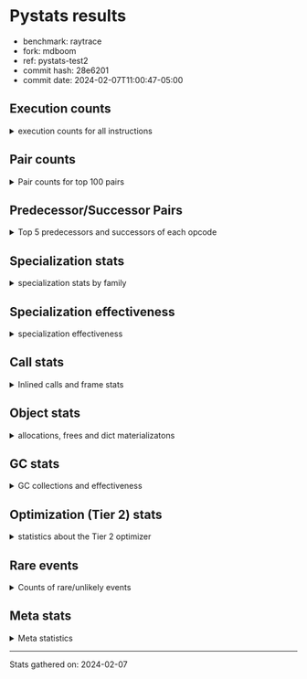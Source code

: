 
# Pystats results

- benchmark: raytrace
- fork: mdboom
- ref: pystats-test2
- commit hash: 28e6201
- commit date: 2024-02-07T11:00:47-05:00

## Execution counts

<details>
<summary> execution counts for all instructions </summary>

|Name | Count | Self | Cumulative | Miss ratio | 
|---|---:|---:|---:|---:|
| LOAD_FAST | 641,285,040 | 21.5% | 21.5% |  |
| LOAD_ATTR_INSTANCE_VALUE | 429,777,940 | 14.4% | 35.9% | 0.2% |
| RESUME_CHECK | 199,108,620 | 6.7% | 42.6% | 0.0% |
| LOAD_FAST_LOAD_FAST | 174,628,800 | 5.9% | 48.5% |  |
| RETURN_VALUE | 173,172,760 | 5.8% | 54.3% |  |
| BINARY_OP_MULTIPLY_FLOAT | 137,667,040 | 4.6% | 58.9% | 6.6% |
| CALL_PY_EXACT_ARGS | 129,162,800 | 4.3% | 63.3% | 2.3% |
| STORE_ATTR_INSTANCE_VALUE | 128,143,400 | 4.3% | 67.6% | 0.0% |
| LOAD_ATTR_METHOD_WITH_VALUES | 121,266,460 | 4.1% | 71.6% | 1.8% |
| RETURN_CONST | 82,153,400 | 2.8% | 74.4% |  |
| BINARY_OP_ADD_FLOAT | 76,639,740 | 2.6% | 77.0% | 10.6% |
| BINARY_OP_SUBTRACT_FLOAT | 62,036,740 | 2.1% | 79.0% | 32.5% |
| STORE_FAST | 60,585,940 | 2.0% | 81.1% |  |
| BINARY_OP | 58,602,340 | 2.0% | 83.0% |  |
| LOAD_GLOBAL_MODULE | 52,290,580 | 1.8% | 84.8% | 0.0% |
| LOAD_CONST | 51,839,280 | 1.7% | 86.5% |  |
| EXIT_INIT_CHECK | 44,517,200 | 1.5% | 88.0% |  |
| CALL_ALLOC_AND_ENTER_INIT | 44,517,200 | 1.5% | 89.5% |  |
| POP_JUMP_IF_FALSE | 40,513,960 | 1.4% | 90.9% |  |
| POP_TOP | 32,535,060 | 1.1% | 92.0% |  |
| INTERPRETER_EXIT | 25,483,520 | 0.9% | 92.8% |  |
| TO_BOOL_BOOL | 24,682,420 | 0.8% | 93.6% |  |
| ENTER_EXECUTOR | 18,929,200 | 0.6% | 94.3% |  |
| BINARY_OP_MULTIPLY_INT | 17,996,880 | 0.6% | 94.9% | 62.6% |
| COMPARE_OP | 13,932,820 | 0.5% | 95.4% |  |
| CALL_BUILTIN_O | 9,872,600 | 0.3% | 95.7% |  |
| PUSH_NULL | 9,747,600 | 0.3% | 96.0% |  |
| LOAD_GLOBAL_BUILTIN | 9,478,300 | 0.3% | 96.3% |  |
| POP_JUMP_IF_NOT_NONE | 9,070,280 | 0.3% | 96.6% |  |
| LOAD_ATTR_MODULE | 8,947,280 | 0.3% | 96.9% |  |
| BINARY_SUBSCR_TUPLE_INT | 8,925,880 | 0.3% | 97.2% |  |
| BUILD_TUPLE | 8,600,520 | 0.3% | 97.5% |  |
| FOR_ITER_LIST | 7,832,540 | 0.3% | 97.8% |  |
| LIST_APPEND | 7,319,400 | 0.2% | 98.0% |  |
| BINARY_OP_SUBTRACT_INT | 6,505,540 | 0.2% | 98.3% | 7.2% |
| CALL_BUILTIN_FAST_WITH_KEYWORDS | 5,226,500 | 0.2% | 98.4% |  |
| POP_JUMP_IF_TRUE | 4,291,440 | 0.1% | 98.6% |  |
| BINARY_OP_ADD_INT | 4,240,740 | 0.1% | 98.7% | 0.0% |
| GET_ITER | 3,723,420 | 0.1% | 98.8% |  |
| UNARY_NEGATIVE | 3,533,840 | 0.1% | 99.0% |  |
| CALL_BUILTIN_CLASS | 3,326,180 | 0.1% | 99.1% |  |
| COMPARE_OP_FLOAT | 2,619,220 | 0.1% | 99.2% |  |
| BUILD_LIST | 2,448,160 | 0.1% | 99.2% |  |
| LOAD_FAST_AND_CLEAR | 2,442,400 | 0.1% | 99.3% |  |
| SWAP | 2,442,400 | 0.1% | 99.4% |  |
| STORE_SUBSCR | 2,401,600 | 0.1% | 99.5% |  |
| STORE_FAST_STORE_FAST | 2,075,500 | 0.1% | 99.6% |  |
| TO_BOOL | 2,040,960 | 0.1% | 99.6% |  |
| NOP | 2,015,840 | 0.1% | 99.7% |  |
| UNPACK_SEQUENCE_TWO_TUPLE | 1,648,820 | 0.1% | 99.7% |  |
| COMPARE_OP_INT | 1,226,620 | 0.0% | 99.8% |  |
| LOAD_ATTR | 1,115,280 | 0.0% | 99.8% |  |
| LOAD_ATTR_METHOD_NO_DICT | 821,600 | 0.0% | 99.9% |  |
| CALL_LIST_APPEND | 819,620 | 0.0% | 99.9% |  |
| CALL_FUNCTION_EX | 800,240 | 0.0% | 99.9% |  |
| CALL_INTRINSIC_1 | 800,080 | 0.0% | 99.9% |  |
| LIST_EXTEND | 800,080 | 0.0% | 100.0% |  |
| POP_JUMP_IF_NONE | 451,120 | 0.0% | 100.0% |  |
| UNPACK_SEQUENCE_TUPLE | 426,620 | 0.0% | 100.0% |  |
| TO_BOOL_INT | 308,540 | 0.0% | 100.0% |  |
| FOR_ITER_RANGE | 10,180 | 0.0% | 100.0% |  |
| JUMP_BACKWARD | 5,180 | 0.0% | 100.0% |  |
| CALL | 4,420 | 0.0% | 100.0% |  |
| LOAD_GLOBAL | 2,520 | 0.0% | 100.0% |  |
| CALL_METHOD_DESCRIPTOR_FAST | 1,980 | 0.0% | 100.0% |  |
| STORE_ATTR | 1,060 | 0.0% | 100.0% |  |
| RESUME | 720 | 0.0% | 100.0% | 2.8% |
| CALL_KW | 560 | 0.0% | 100.0% |  |
| FOR_ITER | 400 | 0.0% | 100.0% |  |
| BINARY_SUBSCR | 320 | 0.0% | 100.0% |  |
| EXTENDED_ARG | 240 | 0.0% | 100.0% |  |
| LOAD_DEREF | 240 | 0.0% | 100.0% |  |
| UNPACK_SEQUENCE | 120 | 0.0% | 100.0% |  |
| BUILD_MAP | 80 | 0.0% | 100.0% |  |
| COPY_FREE_VARS | 80 | 0.0% | 100.0% |  |
| DICT_MERGE | 80 | 0.0% | 100.0% |  |
| TO_BOOL_NONE | 60 | 0.0% | 100.0% |  |


</details>

## Pair counts

<details>
<summary> Pair counts for top 100 pairs </summary>

|Pair | Count | Self | Cumulative | 
|---|---:|---:|---:|
| LOAD_FAST LOAD_ATTR_INSTANCE_VALUE | 395,593,140 | 13.3% | 13.3% |
| LOAD_ATTR_INSTANCE_VALUE LOAD_FAST | 191,024,760 | 6.4% | 19.7% |
| CALL_PY_EXACT_ARGS RESUME_CHECK | 129,107,400 | 4.3% | 24.0% |
| LOAD_ATTR_INSTANCE_VALUE BINARY_OP_MULTIPLY_FLOAT | 123,573,080 | 4.1% | 28.2% |
| LOAD_FAST_LOAD_FAST STORE_ATTR_INSTANCE_VALUE | 117,843,980 | 4.0% | 32.1% |
| LOAD_FAST LOAD_ATTR_METHOD_WITH_VALUES | 112,859,600 | 3.8% | 35.9% |
| RESUME_CHECK LOAD_FAST | 109,822,680 | 3.7% | 39.6% |
| STORE_ATTR_INSTANCE_VALUE LOAD_FAST_LOAD_FAST | 73,326,680 | 2.5% | 42.1% |
| LOAD_ATTR_METHOD_WITH_VALUES CALL_PY_EXACT_ARGS | 72,004,120 | 2.4% | 44.5% |
| BINARY_OP_MULTIPLY_FLOAT BINARY_OP_ADD_FLOAT | 54,505,280 | 1.8% | 46.3% |
| STORE_FAST LOAD_FAST | 52,038,020 | 1.7% | 48.0% |
| RETURN_VALUE RETURN_VALUE | 45,571,120 | 1.5% | 49.6% |
| STORE_ATTR_INSTANCE_VALUE RETURN_CONST | 45,312,780 | 1.5% | 51.1% |
| RESUME_CHECK LOAD_FAST_LOAD_FAST | 44,634,960 | 1.5% | 52.6% |
| EXIT_INIT_CHECK RETURN_VALUE | 44,517,200 | 1.5% | 54.1% |
| RETURN_CONST EXIT_INIT_CHECK | 44,517,200 | 1.5% | 55.6% |
| CALL_ALLOC_AND_ENTER_INIT RESUME_CHECK | 44,517,200 | 1.5% | 57.1% |
| BINARY_OP_MULTIPLY_FLOAT LOAD_FAST | 38,785,600 | 1.3% | 58.4% |
| LOAD_ATTR_METHOD_WITH_VALUES LOAD_FAST | 37,192,520 | 1.2% | 59.6% |
| BINARY_OP_ADD_FLOAT LOAD_FAST | 36,727,880 | 1.2% | 60.9% |
| LOAD_ATTR_INSTANCE_VALUE BINARY_OP_SUBTRACT_FLOAT | 36,709,640 | 1.2% | 62.1% |
| BINARY_OP_SUBTRACT_FLOAT LOAD_FAST | 36,284,440 | 1.2% | 63.3% |
| LOAD_ATTR_INSTANCE_VALUE BINARY_OP | 36,022,400 | 1.2% | 64.5% |
| BINARY_OP_ADD_FLOAT RETURN_VALUE | 35,230,080 | 1.2% | 65.7% |
| LOAD_FAST_LOAD_FAST LOAD_ATTR_INSTANCE_VALUE | 34,168,840 | 1.1% | 66.8% |
| LOAD_FAST RETURN_VALUE | 33,465,480 | 1.1% | 68.0% |
| RETURN_VALUE POP_TOP | 31,699,480 | 1.1% | 69.0% |
| POP_TOP LOAD_FAST | 30,537,320 | 1.0% | 70.1% |
| LOAD_FAST CALL_PY_EXACT_ARGS | 30,196,880 | 1.0% | 71.1% |
| LOAD_GLOBAL_MODULE LOAD_FAST | 26,704,240 | 0.9% | 72.0% |
| CACHE RESUME_CHECK | 25,483,300 | 0.9% | 72.8% |
| RETURN_VALUE INTERPRETER_EXIT | 24,682,480 | 0.8% | 73.7% |
| RETURN_CONST TO_BOOL_BOOL | 24,682,360 | 0.8% | 74.5% |
| POP_JUMP_IF_FALSE LOAD_GLOBAL_MODULE | 24,682,320 | 0.8% | 75.3% |
| RESUME_CHECK RETURN_CONST | 23,829,160 | 0.8% | 76.1% |
| TO_BOOL_BOOL POP_JUMP_IF_FALSE | 23,829,160 | 0.8% | 76.9% |
| RETURN_VALUE STORE_FAST | 22,824,100 | 0.8% | 77.7% |
| LOAD_FAST LOAD_CONST | 21,712,040 | 0.7% | 78.4% |
| BINARY_OP_MULTIPLY_FLOAT LOAD_FAST_LOAD_FAST | 21,544,720 | 0.7% | 79.1% |
| BINARY_OP CALL_ALLOC_AND_ENTER_INIT | 21,129,020 | 0.7% | 79.8% |
| RESUME_CHECK LOAD_GLOBAL_MODULE | 19,173,760 | 0.6% | 80.5% |
| LOAD_CONST COMPARE_OP | 13,928,320 | 0.5% | 80.9% |
| LOAD_GLOBAL_MODULE LOAD_FAST_LOAD_FAST | 13,734,140 | 0.5% | 81.4% |
| COMPARE_OP POP_JUMP_IF_FALSE | 13,109,420 | 0.4% | 81.8% |
| LOAD_ATTR_INSTANCE_VALUE BINARY_OP_MULTIPLY_INT | 12,809,400 | 0.4% | 82.3% |
| BINARY_OP_MULTIPLY_FLOAT BINARY_OP_SUBTRACT_FLOAT | 11,829,800 | 0.4% | 82.7% |
| RETURN_VALUE LOAD_FAST_LOAD_FAST | 11,829,480 | 0.4% | 83.1% |
| LOAD_FAST_LOAD_FAST BINARY_OP_MULTIPLY_FLOAT | 11,829,440 | 0.4% | 83.5% |
| BINARY_OP_SUBTRACT_FLOAT STORE_FAST | 11,761,040 | 0.4% | 83.9% |
| BINARY_OP_SUBTRACT_FLOAT BINARY_OP_SUBTRACT_FLOAT | 11,760,960 | 0.4% | 84.3% |
| BINARY_OP LOAD_FAST | 11,359,860 | 0.4% | 84.6% |
| POP_JUMP_IF_FALSE RETURN_CONST | 11,357,080 | 0.4% | 85.0% |
| LOAD_CONST LOAD_FAST | 11,169,640 | 0.4% | 85.4% |
| BINARY_OP_MULTIPLY_INT BINARY_OP_ADD_FLOAT | 11,149,760 | 0.4% | 85.8% |
| BINARY_OP_MULTIPLY_FLOAT CALL_ALLOC_AND_ENTER_INIT | 10,772,360 | 0.4% | 86.1% |
| LOAD_FAST STORE_ATTR_INSTANCE_VALUE | 10,298,800 | 0.3% | 86.5% |
| RETURN_VALUE LOAD_FAST | 9,774,300 | 0.3% | 86.8% |
| RETURN_VALUE BINARY_OP | 9,245,520 | 0.3% | 87.1% |
| LOAD_ATTR_METHOD_WITH_VALUES LOAD_CONST | 9,127,400 | 0.3% | 87.4% |
| STORE_ATTR_INSTANCE_VALUE LOAD_FAST | 9,076,280 | 0.3% | 87.7% |
| LOAD_FAST POP_JUMP_IF_NOT_NONE | 9,070,280 | 0.3% | 88.0% |
| LOAD_ATTR_INSTANCE_VALUE CALL_PY_EXACT_ARGS | 9,069,640 | 0.3% | 88.3% |
| PUSH_NULL LOAD_FAST | 8,947,280 | 0.3% | 88.6% |
| LOAD_ATTR_MODULE PUSH_NULL | 8,947,220 | 0.3% | 88.9% |
| LOAD_GLOBAL_MODULE LOAD_ATTR_MODULE | 8,947,120 | 0.3% | 89.2% |
| LOAD_CONST BINARY_SUBSCR_TUPLE_INT | 8,925,720 | 0.3% | 89.5% |
| BINARY_OP CALL_PY_EXACT_ARGS | 8,700,720 | 0.3% | 89.8% |
| CALL_BUILTIN_O RETURN_VALUE | 8,392,220 | 0.3% | 90.1% |
| RETURN_VALUE CALL_BUILTIN_O | 8,392,200 | 0.3% | 90.4% |
| RETURN_VALUE CALL_PY_EXACT_ARGS | 7,480,360 | 0.3% | 90.6% |
| BINARY_OP STORE_FAST | 7,437,620 | 0.2% | 90.9% |
| LOAD_FAST BUILD_TUPLE | 7,319,480 | 0.2% | 91.1% |
| BUILD_TUPLE LIST_APPEND | 7,319,400 | 0.2% | 91.4% |
| LIST_APPEND ENTER_EXECUTOR | 7,319,060 | 0.2% | 91.6% |
| ENTER_EXECUTOR CALL_ALLOC_AND_ENTER_INIT | 6,578,980 | 0.2% | 91.8% |
| POP_JUMP_IF_NOT_NONE ENTER_EXECUTOR | 6,572,480 | 0.2% | 92.1% |
| RETURN_CONST STORE_FAST | 6,326,000 | 0.2% | 92.3% |
| RETURN_CONST LOAD_FAST | 5,825,640 | 0.2% | 92.5% |
| LOAD_ATTR_INSTANCE_VALUE BINARY_OP_ADD_FLOAT | 5,300,080 | 0.2% | 92.7% |
| LOAD_GLOBAL_BUILTIN LOAD_CONST | 5,226,560 | 0.2% | 92.8% |
| LOAD_ATTR_INSTANCE_VALUE LOAD_CONST | 4,949,000 | 0.2% | 93.0% |
| LOAD_CONST LOAD_GLOBAL_BUILTIN | 4,799,760 | 0.2% | 93.2% |
| BINARY_OP_MULTIPLY_INT LOAD_FAST | 4,368,520 | 0.1% | 93.3% |
| ENTER_EXECUTOR FOR_ITER_LIST | 4,106,420 | 0.1% | 93.4% |
| BINARY_OP BINARY_OP_ADD_FLOAT | 4,064,260 | 0.1% | 93.6% |
| LOAD_FAST_LOAD_FAST LOAD_CONST | 3,864,240 | 0.1% | 93.7% |
| BINARY_SUBSCR_TUPLE_INT LOAD_FAST_LOAD_FAST | 3,839,700 | 0.1% | 93.8% |
| BINARY_SUBSCR_TUPLE_INT BINARY_OP | 3,785,880 | 0.1% | 94.0% |
| LOAD_ATTR_INSTANCE_VALUE BINARY_OP_SUBTRACT_INT | 3,675,500 | 0.1% | 94.1% |
| BINARY_OP_SUBTRACT_INT CALL_ALLOC_AND_ENTER_INIT | 3,545,160 | 0.1% | 94.2% |
| LOAD_FAST LOAD_GLOBAL_MODULE | 3,457,920 | 0.1% | 94.3% |
| LOAD_GLOBAL_BUILTIN LOAD_FAST | 3,326,060 | 0.1% | 94.4% |
| FOR_ITER_LIST STORE_FAST | 3,290,360 | 0.1% | 94.5% |
| LOAD_FAST BINARY_OP | 3,259,040 | 0.1% | 94.6% |
| BINARY_OP RETURN_VALUE | 2,999,040 | 0.1% | 94.8% |
| LOAD_ATTR_INSTANCE_VALUE LOAD_ATTR_METHOD_WITH_VALUES | 2,893,280 | 0.1% | 94.8% |
| STORE_FAST LOAD_GLOBAL_MODULE | 2,874,520 | 0.1% | 94.9% |
| LOAD_CONST BINARY_OP_ADD_INT | 2,821,440 | 0.1% | 95.0% |
| ENTER_EXECUTOR BINARY_OP_MULTIPLY_INT | 2,775,880 | 0.1% | 95.1% |
| COMPARE_OP_FLOAT POP_JUMP_IF_TRUE | 2,619,220 | 0.1% | 95.2% |


</details>

## Predecessor/Successor Pairs

<details>
<summary> Top 5 predecessors and successors of each opcode </summary>

### CACHE

<details>
<summary> Successors and predecessors for CACHE </summary>

|Successors | Count | Percentage | 
|---|---:|---:|
| RESUME_CHECK | 25,483,300 | 100.0% |
| RESUME | 220 | 0.0% |


</details>

### BINARY_SUBSCR

<details>
<summary> Successors and predecessors for BINARY_SUBSCR </summary>

|Predecessors | Count | Percentage | 
|---|---:|---:|
| LOAD_CONST | 320 | 100.0% |

|Successors | Count | Percentage | 
|---|---:|---:|
| BINARY_SUBSCR_TUPLE_INT | 160 | 50.0% |
| BINARY_OP | 60 | 18.8% |
| LOAD_FAST_LOAD_FAST | 60 | 18.8% |
| COMPARE_OP | 20 | 6.2% |
| STORE_FAST | 20 | 6.2% |


</details>

### EXIT_INIT_CHECK

<details>
<summary> Successors and predecessors for EXIT_INIT_CHECK </summary>

|Predecessors | Count | Percentage | 
|---|---:|---:|
| RETURN_CONST | 44,517,200 | 100.0% |

|Successors | Count | Percentage | 
|---|---:|---:|
| RETURN_VALUE | 44,517,200 | 100.0% |


</details>

### GET_ITER

<details>
<summary> Successors and predecessors for GET_ITER </summary>

|Predecessors | Count | Percentage | 
|---|---:|---:|
| LOAD_ATTR_INSTANCE_VALUE | 2,074,800 | 55.7% |
| LOAD_FAST | 1,221,280 | 32.8% |
| RETURN_VALUE | 426,640 | 11.5% |
| CALL_BUILTIN_CLASS | 560 | 0.0% |
| CALL | 80 | 0.0% |

|Successors | Count | Percentage | 
|---|---:|---:|
| FOR_ITER_LIST | 2,501,420 | 67.2% |
| LOAD_FAST_AND_CLEAR | 1,221,200 | 32.8% |
| FOR_ITER_RANGE | 560 | 0.0% |
| FOR_ITER | 160 | 0.0% |
| EXTENDED_ARG | 80 | 0.0% |


</details>

### INTERPRETER_EXIT

<details>
<summary> Successors and predecessors for INTERPRETER_EXIT </summary>

|Predecessors | Count | Percentage | 
|---|---:|---:|
| RETURN_VALUE | 24,682,480 | 96.9% |
| RETURN_CONST | 801,040 | 3.1% |


</details>

### NOP

<details>
<summary> Successors and predecessors for NOP </summary>

|Predecessors | Count | Percentage | 
|---|---:|---:|
| POP_JUMP_IF_FALSE | 1,221,200 | 60.6% |
| POP_JUMP_IF_NOT_NONE | 794,560 | 39.4% |
| POP_TOP | 80 | 0.0% |

|Successors | Count | Percentage | 
|---|---:|---:|
| LOAD_FAST | 2,015,760 | 100.0% |
| LOAD_DEREF | 80 | 0.0% |


</details>

### POP_TOP

<details>
<summary> Successors and predecessors for POP_TOP </summary>

|Predecessors | Count | Percentage | 
|---|---:|---:|
| RETURN_VALUE | 31,699,480 | 97.4% |
| CALL_FUNCTION_EX | 800,000 | 2.5% |
| POP_JUMP_IF_TRUE | 34,400 | 0.1% |
| RETURN_CONST | 1,040 | 0.0% |
| CALL | 140 | 0.0% |

|Successors | Count | Percentage | 
|---|---:|---:|
| LOAD_FAST | 30,537,320 | 93.9% |
| LOAD_GLOBAL_MODULE | 853,360 | 2.6% |
| ENTER_EXECUTOR | 799,800 | 2.5% |
| LOAD_GLOBAL_BUILTIN | 308,560 | 0.9% |
| RETURN_CONST | 34,440 | 0.1% |


</details>

### PUSH_NULL

<details>
<summary> Successors and predecessors for PUSH_NULL </summary>

|Predecessors | Count | Percentage | 
|---|---:|---:|
| LOAD_ATTR_MODULE | 8,947,220 | 91.8% |
| LOAD_ATTR | 800,220 | 8.2% |
| LOAD_DEREF | 160 | 0.0% |

|Successors | Count | Percentage | 
|---|---:|---:|
| LOAD_FAST | 8,947,280 | 91.8% |
| LOAD_FAST_LOAD_FAST | 800,000 | 8.2% |
| CALL | 240 | 0.0% |
| LOAD_CONST | 80 | 0.0% |


</details>

### RETURN_VALUE

<details>
<summary> Successors and predecessors for RETURN_VALUE </summary>

|Predecessors | Count | Percentage | 
|---|---:|---:|
| RETURN_VALUE | 45,571,120 | 26.3% |
| EXIT_INIT_CHECK | 44,517,200 | 25.7% |
| BINARY_OP_ADD_FLOAT | 35,230,080 | 20.3% |
| LOAD_FAST | 33,465,480 | 19.3% |
| CALL_BUILTIN_O | 8,392,220 | 4.8% |

|Successors | Count | Percentage | 
|---|---:|---:|
| RETURN_VALUE | 45,571,120 | 26.3% |
| POP_TOP | 31,699,480 | 18.3% |
| INTERPRETER_EXIT | 24,682,480 | 14.3% |
| STORE_FAST | 22,824,100 | 13.2% |
| LOAD_FAST_LOAD_FAST | 11,829,480 | 6.8% |


</details>

### STORE_SUBSCR

<details>
<summary> Successors and predecessors for STORE_SUBSCR </summary>

|Predecessors | Count | Percentage | 
|---|---:|---:|
| BINARY_OP_ADD_INT | 1,600,340 | 66.6% |
| LOAD_FAST | 800,000 | 33.3% |
| STORE_SUBSCR | 1,200 | 0.0% |
| BINARY_OP | 60 | 0.0% |

|Successors | Count | Percentage | 
|---|---:|---:|
| LOAD_GLOBAL_BUILTIN | 1,599,920 | 66.6% |
| RETURN_CONST | 800,000 | 33.3% |
| STORE_SUBSCR | 1,200 | 0.0% |
| JUMP_BACKWARD | 340 | 0.0% |
| LOAD_GLOBAL | 80 | 0.0% |


</details>

### TO_BOOL

<details>
<summary> Successors and predecessors for TO_BOOL </summary>

|Predecessors | Count | Percentage | 
|---|---:|---:|
| LOAD_FAST | 2,040,120 | 100.0% |
| TO_BOOL | 680 | 0.0% |
| RETURN_CONST | 120 | 0.0% |
| BINARY_OP | 40 | 0.0% |

|Successors | Count | Percentage | 
|---|---:|---:|
| POP_JUMP_IF_FALSE | 2,040,160 | 100.0% |
| TO_BOOL | 680 | 0.0% |
| TO_BOOL_BOOL | 60 | 0.0% |
| POP_JUMP_IF_TRUE | 20 | 0.0% |
| TO_BOOL_INT | 20 | 0.0% |


</details>

### UNARY_NEGATIVE

<details>
<summary> Successors and predecessors for UNARY_NEGATIVE </summary>

|Predecessors | Count | Percentage | 
|---|---:|---:|
| LOAD_FAST | 2,040,080 | 57.7% |
| LOAD_GLOBAL_MODULE | 1,493,740 | 42.3% |
| LOAD_GLOBAL | 20 | 0.0% |

|Successors | Count | Percentage | 
|---|---:|---:|
| BINARY_OP | 2,040,080 | 57.7% |
| COMPARE_OP_FLOAT | 1,493,720 | 42.3% |
| COMPARE_OP | 40 | 0.0% |


</details>

### BINARY_OP

<details>
<summary> Successors and predecessors for BINARY_OP </summary>

|Predecessors | Count | Percentage | 
|---|---:|---:|
| LOAD_ATTR_INSTANCE_VALUE | 36,022,400 | 61.5% |
| RETURN_VALUE | 9,245,520 | 15.8% |
| BINARY_SUBSCR_TUPLE_INT | 3,785,880 | 6.5% |
| LOAD_FAST | 3,259,040 | 5.6% |
| UNARY_NEGATIVE | 2,040,080 | 3.5% |

|Successors | Count | Percentage | 
|---|---:|---:|
| CALL_ALLOC_AND_ENTER_INIT | 21,129,020 | 36.1% |
| LOAD_FAST | 11,359,860 | 19.4% |
| CALL_PY_EXACT_ARGS | 8,700,720 | 14.8% |
| STORE_FAST | 7,437,620 | 12.7% |
| BINARY_OP_ADD_FLOAT | 4,064,260 | 6.9% |


</details>

### BUILD_LIST

<details>
<summary> Successors and predecessors for BUILD_LIST </summary>

|Predecessors | Count | Percentage | 
|---|---:|---:|
| SWAP | 1,221,200 | 49.9% |
| LOAD_FAST_LOAD_FAST | 800,000 | 32.7% |
| RESUME_CHECK | 426,680 | 17.4% |
| LOAD_CONST | 80 | 0.0% |
| LOAD_FAST | 80 | 0.0% |

|Successors | Count | Percentage | 
|---|---:|---:|
| SWAP | 1,221,200 | 49.9% |
| LOAD_FAST | 800,160 | 32.7% |
| STORE_FAST | 426,640 | 17.4% |
| LOAD_DEREF | 80 | 0.0% |
| LOAD_FAST_LOAD_FAST | 80 | 0.0% |


</details>

### BUILD_MAP

<details>
<summary> Successors and predecessors for BUILD_MAP </summary>

|Predecessors | Count | Percentage | 
|---|---:|---:|
| BUILD_TUPLE | 80 | 100.0% |

|Successors | Count | Percentage | 
|---|---:|---:|
| LOAD_FAST | 80 | 100.0% |


</details>

### BUILD_TUPLE

<details>
<summary> Successors and predecessors for BUILD_TUPLE </summary>

|Predecessors | Count | Percentage | 
|---|---:|---:|
| LOAD_FAST | 7,319,480 | 85.1% |
| BINARY_OP_ADD_FLOAT | 1,271,860 | 14.8% |
| BINARY_OP | 8,060 | 0.1% |
| LOAD_FAST_LOAD_FAST | 640 | 0.0% |
| LOAD_CONST | 480 | 0.0% |

|Successors | Count | Percentage | 
|---|---:|---:|
| LIST_APPEND | 7,319,400 | 85.1% |
| RETURN_VALUE | 1,279,920 | 14.9% |
| CALL_LIST_APPEND | 600 | 0.0% |
| LOAD_CONST | 480 | 0.0% |
| BUILD_MAP | 80 | 0.0% |


</details>

### CALL

<details>
<summary> Successors and predecessors for CALL </summary>

|Predecessors | Count | Percentage | 
|---|---:|---:|
| LOAD_FAST | 920 | 20.8% |
| BINARY_OP | 620 | 14.0% |
| LOAD_CONST | 600 | 13.6% |
| LOAD_ATTR | 480 | 10.9% |
| CALL | 340 | 7.7% |

|Successors | Count | Percentage | 
|---|---:|---:|
| CALL_PY_EXACT_ARGS | 960 | 21.7% |
| RESUME_CHECK | 520 | 11.8% |
| RESUME | 400 | 9.0% |
| CALL_ALLOC_AND_ENTER_INIT | 400 | 9.0% |
| CALL | 340 | 7.7% |


</details>

### CALL_FUNCTION_EX

<details>
<summary> Successors and predecessors for CALL_FUNCTION_EX </summary>

|Predecessors | Count | Percentage | 
|---|---:|---:|
| CALL_INTRINSIC_1 | 800,080 | 100.0% |
| DICT_MERGE | 80 | 0.0% |
| LOAD_FAST | 80 | 0.0% |

|Successors | Count | Percentage | 
|---|---:|---:|
| POP_TOP | 800,000 | 100.0% |
| RESUME_CHECK | 140 | 0.0% |
| COPY_FREE_VARS | 80 | 0.0% |
| RESUME | 20 | 0.0% |


</details>

### CALL_INTRINSIC_1

<details>
<summary> Successors and predecessors for CALL_INTRINSIC_1 </summary>

|Predecessors | Count | Percentage | 
|---|---:|---:|
| LIST_EXTEND | 800,080 | 100.0% |

|Successors | Count | Percentage | 
|---|---:|---:|
| CALL_FUNCTION_EX | 800,080 | 100.0% |


</details>

### CALL_KW

<details>
<summary> Successors and predecessors for CALL_KW </summary>

|Predecessors | Count | Percentage | 
|---|---:|---:|
| LOAD_CONST | 560 | 100.0% |

|Successors | Count | Percentage | 
|---|---:|---:|
| CALL_PY_EXACT_ARGS | 480 | 85.7% |
| CALL | 80 | 14.3% |


</details>

### COMPARE_OP

<details>
<summary> Successors and predecessors for COMPARE_OP </summary>

|Predecessors | Count | Percentage | 
|---|---:|---:|
| LOAD_CONST | 13,928,320 | 100.0% |
| COMPARE_OP | 4,380 | 0.0% |
| UNARY_NEGATIVE | 40 | 0.0% |
| BINARY_SUBSCR | 20 | 0.0% |
| LOAD_GLOBAL | 20 | 0.0% |

|Successors | Count | Percentage | 
|---|---:|---:|
| POP_JUMP_IF_FALSE | 13,109,420 | 94.1% |
| POP_JUMP_IF_TRUE | 818,940 | 5.9% |
| COMPARE_OP | 4,380 | 0.0% |
| COMPARE_OP_FLOAT | 60 | 0.0% |
| COMPARE_OP_INT | 20 | 0.0% |


</details>

### COPY_FREE_VARS

<details>
<summary> Successors and predecessors for COPY_FREE_VARS </summary>

|Predecessors | Count | Percentage | 
|---|---:|---:|
| CALL_FUNCTION_EX | 80 | 100.0% |

|Successors | Count | Percentage | 
|---|---:|---:|
| RESUME_CHECK | 60 | 75.0% |
| RESUME | 20 | 25.0% |


</details>

### DICT_MERGE

<details>
<summary> Successors and predecessors for DICT_MERGE </summary>

|Predecessors | Count | Percentage | 
|---|---:|---:|
| LOAD_FAST | 80 | 100.0% |

|Successors | Count | Percentage | 
|---|---:|---:|
| CALL_FUNCTION_EX | 80 | 100.0% |


</details>

### ENTER_EXECUTOR

<details>
<summary> Successors and predecessors for ENTER_EXECUTOR </summary>

|Predecessors | Count | Percentage | 
|---|---:|---:|
| LIST_APPEND | 7,319,060 | 38.7% |
| POP_JUMP_IF_NOT_NONE | 6,572,480 | 34.7% |
| POP_JUMP_IF_TRUE | 2,255,900 | 11.9% |
| STORE_FAST | 1,155,400 | 6.1% |
| CALL_LIST_APPEND | 818,540 | 4.3% |

|Successors | Count | Percentage | 
|---|---:|---:|
| CALL_ALLOC_AND_ENTER_INIT | 6,578,980 | 34.8% |
| FOR_ITER_LIST | 4,106,420 | 21.7% |
| BINARY_OP_MULTIPLY_INT | 2,775,880 | 14.7% |
| LOAD_ATTR_METHOD_WITH_VALUES | 2,039,960 | 10.8% |
| BINARY_OP_MULTIPLY_FLOAT | 2,024,000 | 10.7% |


</details>

### EXTENDED_ARG

<details>
<summary> Successors and predecessors for EXTENDED_ARG </summary>

|Predecessors | Count | Percentage | 
|---|---:|---:|
| GET_ITER | 80 | 33.3% |
| POP_TOP | 80 | 33.3% |
| JUMP_BACKWARD | 80 | 33.3% |

|Successors | Count | Percentage | 
|---|---:|---:|
| FOR_ITER_RANGE | 120 | 50.0% |
| JUMP_BACKWARD | 80 | 33.3% |
| FOR_ITER | 40 | 16.7% |


</details>

### FOR_ITER

<details>
<summary> Successors and predecessors for FOR_ITER </summary>

|Predecessors | Count | Percentage | 
|---|---:|---:|
| JUMP_BACKWARD | 180 | 45.0% |
| GET_ITER | 160 | 40.0% |
| EXTENDED_ARG | 40 | 10.0% |
| SWAP | 20 | 5.0% |

|Successors | Count | Percentage | 
|---|---:|---:|
| STORE_FAST | 160 | 40.0% |
| FOR_ITER_LIST | 100 | 25.0% |
| FOR_ITER_RANGE | 100 | 25.0% |
| UNPACK_SEQUENCE | 40 | 10.0% |


</details>

### JUMP_BACKWARD

<details>
<summary> Successors and predecessors for JUMP_BACKWARD </summary>

|Predecessors | Count | Percentage | 
|---|---:|---:|
| POP_JUMP_IF_TRUE | 1,700 | 32.8% |
| POP_TOP | 700 | 13.5% |
| POP_JUMP_IF_NOT_NONE | 680 | 13.1% |
| STORE_FAST | 680 | 13.1% |
| STORE_SUBSCR | 340 | 6.6% |

|Successors | Count | Percentage | 
|---|---:|---:|
| FOR_ITER_LIST | 3,420 | 66.0% |
| FOR_ITER_RANGE | 1,200 | 23.2% |
| ENTER_EXECUTOR | 300 | 5.8% |
| FOR_ITER | 180 | 3.5% |
| EXTENDED_ARG | 80 | 1.5% |


</details>

### LIST_APPEND

<details>
<summary> Successors and predecessors for LIST_APPEND </summary>

|Predecessors | Count | Percentage | 
|---|---:|---:|
| BUILD_TUPLE | 7,319,400 | 100.0% |

|Successors | Count | Percentage | 
|---|---:|---:|
| ENTER_EXECUTOR | 7,319,060 | 100.0% |
| JUMP_BACKWARD | 340 | 0.0% |


</details>

### LIST_EXTEND

<details>
<summary> Successors and predecessors for LIST_EXTEND </summary>

|Predecessors | Count | Percentage | 
|---|---:|---:|
| LOAD_FAST | 800,000 | 100.0% |
| LOAD_DEREF | 80 | 0.0% |

|Successors | Count | Percentage | 
|---|---:|---:|
| CALL_INTRINSIC_1 | 800,080 | 100.0% |


</details>

### LOAD_ATTR

<details>
<summary> Successors and predecessors for LOAD_ATTR </summary>

|Predecessors | Count | Percentage | 
|---|---:|---:|
| LOAD_FAST | 804,560 | 72.1% |
| LOAD_GLOBAL_MODULE | 308,940 | 27.7% |
| LOAD_ATTR | 840 | 0.1% |
| LOAD_FAST_LOAD_FAST | 360 | 0.0% |
| LOAD_GLOBAL | 260 | 0.0% |

|Successors | Count | Percentage | 
|---|---:|---:|
| PUSH_NULL | 800,220 | 71.8% |
| BINARY_OP | 309,020 | 27.7% |
| LOAD_ATTR_INSTANCE_VALUE | 1,680 | 0.2% |
| LOAD_FAST | 1,060 | 0.1% |
| LOAD_ATTR | 840 | 0.1% |


</details>

### LOAD_CONST

<details>
<summary> Successors and predecessors for LOAD_CONST </summary>

|Predecessors | Count | Percentage | 
|---|---:|---:|
| LOAD_FAST | 21,712,040 | 41.9% |
| LOAD_ATTR_METHOD_WITH_VALUES | 9,127,400 | 17.6% |
| LOAD_GLOBAL_BUILTIN | 5,226,560 | 10.1% |
| LOAD_ATTR_INSTANCE_VALUE | 4,949,000 | 9.5% |
| LOAD_FAST_LOAD_FAST | 3,864,240 | 7.5% |

|Successors | Count | Percentage | 
|---|---:|---:|
| COMPARE_OP | 13,928,320 | 26.9% |
| LOAD_FAST | 11,169,640 | 21.5% |
| BINARY_SUBSCR_TUPLE_INT | 8,925,720 | 17.2% |
| LOAD_GLOBAL_BUILTIN | 4,799,760 | 9.3% |
| BINARY_OP_ADD_INT | 2,821,440 | 5.4% |


</details>

### LOAD_DEREF

<details>
<summary> Successors and predecessors for LOAD_DEREF </summary>

|Predecessors | Count | Percentage | 
|---|---:|---:|
| NOP | 80 | 33.3% |
| BUILD_LIST | 80 | 33.3% |
| RESUME_CHECK | 60 | 25.0% |
| RESUME | 20 | 8.3% |

|Successors | Count | Percentage | 
|---|---:|---:|
| PUSH_NULL | 160 | 66.7% |
| LIST_EXTEND | 80 | 33.3% |


</details>

### LOAD_FAST

<details>
<summary> Successors and predecessors for LOAD_FAST </summary>

|Predecessors | Count | Percentage | 
|---|---:|---:|
| LOAD_ATTR_INSTANCE_VALUE | 191,024,760 | 29.8% |
| RESUME_CHECK | 109,822,680 | 17.1% |
| STORE_FAST | 52,038,020 | 8.1% |
| BINARY_OP_MULTIPLY_FLOAT | 38,785,600 | 6.0% |
| LOAD_ATTR_METHOD_WITH_VALUES | 37,192,520 | 5.8% |

|Successors | Count | Percentage | 
|---|---:|---:|
| LOAD_ATTR_INSTANCE_VALUE | 395,593,140 | 61.7% |
| LOAD_ATTR_METHOD_WITH_VALUES | 112,859,600 | 17.6% |
| RETURN_VALUE | 33,465,480 | 5.2% |
| CALL_PY_EXACT_ARGS | 30,196,880 | 4.7% |
| LOAD_CONST | 21,712,040 | 3.4% |


</details>

### LOAD_FAST_AND_CLEAR

<details>
<summary> Successors and predecessors for LOAD_FAST_AND_CLEAR </summary>

|Predecessors | Count | Percentage | 
|---|---:|---:|
| GET_ITER | 1,221,200 | 50.0% |
| LOAD_FAST_AND_CLEAR | 1,221,200 | 50.0% |

|Successors | Count | Percentage | 
|---|---:|---:|
| LOAD_FAST_AND_CLEAR | 1,221,200 | 50.0% |
| SWAP | 1,221,200 | 50.0% |


</details>

### LOAD_FAST_LOAD_FAST

<details>
<summary> Successors and predecessors for LOAD_FAST_LOAD_FAST </summary>

|Predecessors | Count | Percentage | 
|---|---:|---:|
| STORE_ATTR_INSTANCE_VALUE | 73,326,680 | 42.0% |
| RESUME_CHECK | 44,634,960 | 25.6% |
| BINARY_OP_MULTIPLY_FLOAT | 21,544,720 | 12.3% |
| LOAD_GLOBAL_MODULE | 13,734,140 | 7.9% |
| RETURN_VALUE | 11,829,480 | 6.8% |

|Successors | Count | Percentage | 
|---|---:|---:|
| STORE_ATTR_INSTANCE_VALUE | 117,843,980 | 67.5% |
| LOAD_ATTR_INSTANCE_VALUE | 34,168,840 | 19.6% |
| BINARY_OP_MULTIPLY_FLOAT | 11,829,440 | 6.8% |
| LOAD_CONST | 3,864,240 | 2.2% |
| LOAD_ATTR_METHOD_WITH_VALUES | 2,074,680 | 1.2% |


</details>

### LOAD_GLOBAL

<details>
<summary> Successors and predecessors for LOAD_GLOBAL </summary>

|Predecessors | Count | Percentage | 
|---|---:|---:|
| STORE_FAST | 480 | 19.0% |
| LOAD_CONST | 240 | 9.5% |
| POP_TOP | 160 | 6.3% |
| LOAD_ATTR | 160 | 6.3% |
| LOAD_FAST | 160 | 6.3% |

|Successors | Count | Percentage | 
|---|---:|---:|
| LOAD_GLOBAL_MODULE | 840 | 33.3% |
| LOAD_GLOBAL_BUILTIN | 420 | 16.7% |
| LOAD_FAST | 340 | 13.5% |
| LOAD_CONST | 320 | 12.7% |
| LOAD_ATTR | 260 | 10.3% |


</details>

### POP_JUMP_IF_FALSE

<details>
<summary> Successors and predecessors for POP_JUMP_IF_FALSE </summary>

|Predecessors | Count | Percentage | 
|---|---:|---:|
| TO_BOOL_BOOL | 23,829,160 | 58.8% |
| COMPARE_OP | 13,109,420 | 32.4% |
| TO_BOOL | 2,040,160 | 5.0% |
| COMPARE_OP_INT | 1,226,620 | 3.0% |
| TO_BOOL_INT | 308,540 | 0.8% |

|Successors | Count | Percentage | 
|---|---:|---:|
| LOAD_GLOBAL_MODULE | 24,682,320 | 60.9% |
| RETURN_CONST | 11,357,080 | 28.0% |
| LOAD_CONST | 2,466,720 | 6.1% |
| NOP | 1,221,200 | 3.0% |
| LOAD_FAST | 786,480 | 1.9% |


</details>

### POP_JUMP_IF_NONE

<details>
<summary> Successors and predecessors for POP_JUMP_IF_NONE </summary>

|Predecessors | Count | Percentage | 
|---|---:|---:|
| LOAD_FAST | 451,120 | 100.0% |

|Successors | Count | Percentage | 
|---|---:|---:|
| LOAD_FAST | 426,640 | 94.6% |
| LOAD_FAST_LOAD_FAST | 24,480 | 5.4% |


</details>

### POP_JUMP_IF_NOT_NONE

<details>
<summary> Successors and predecessors for POP_JUMP_IF_NOT_NONE </summary>

|Predecessors | Count | Percentage | 
|---|---:|---:|
| LOAD_FAST | 9,070,280 | 100.0% |

|Successors | Count | Percentage | 
|---|---:|---:|
| ENTER_EXECUTOR | 6,572,480 | 72.5% |
| LOAD_FAST | 1,702,560 | 18.8% |
| NOP | 794,560 | 8.8% |
| JUMP_BACKWARD | 680 | 0.0% |


</details>

### POP_JUMP_IF_TRUE

<details>
<summary> Successors and predecessors for POP_JUMP_IF_TRUE </summary>

|Predecessors | Count | Percentage | 
|---|---:|---:|
| COMPARE_OP_FLOAT | 2,619,220 | 61.0% |
| TO_BOOL_BOOL | 853,260 | 19.9% |
| COMPARE_OP | 818,940 | 19.1% |
| TO_BOOL | 20 | 0.0% |

|Successors | Count | Percentage | 
|---|---:|---:|
| ENTER_EXECUTOR | 2,255,900 | 52.6% |
| LOAD_FAST | 1,274,160 | 29.7% |
| LOAD_FAST_LOAD_FAST | 725,280 | 16.9% |
| POP_TOP | 34,400 | 0.8% |
| JUMP_BACKWARD | 1,700 | 0.0% |


</details>

### RETURN_CONST

<details>
<summary> Successors and predecessors for RETURN_CONST </summary>

|Predecessors | Count | Percentage | 
|---|---:|---:|
| STORE_ATTR_INSTANCE_VALUE | 45,312,780 | 55.2% |
| RESUME_CHECK | 23,829,160 | 29.0% |
| POP_JUMP_IF_FALSE | 11,357,080 | 13.8% |
| FOR_ITER_LIST | 818,880 | 1.0% |
| STORE_SUBSCR | 800,000 | 1.0% |

|Successors | Count | Percentage | 
|---|---:|---:|
| EXIT_INIT_CHECK | 44,517,200 | 54.2% |
| TO_BOOL_BOOL | 24,682,360 | 30.0% |
| STORE_FAST | 6,326,000 | 7.7% |
| LOAD_FAST | 5,825,640 | 7.1% |
| INTERPRETER_EXIT | 801,040 | 1.0% |


</details>

### STORE_ATTR

<details>
<summary> Successors and predecessors for STORE_ATTR </summary>

|Predecessors | Count | Percentage | 
|---|---:|---:|
| LOAD_FAST | 720 | 67.9% |
| LOAD_FAST_LOAD_FAST | 340 | 32.1% |

|Successors | Count | Percentage | 
|---|---:|---:|
| STORE_ATTR_INSTANCE_VALUE | 560 | 52.8% |
| RETURN_CONST | 180 | 17.0% |
| LOAD_FAST | 120 | 11.3% |
| LOAD_CONST | 60 | 5.7% |
| LOAD_GLOBAL | 60 | 5.7% |


</details>

### STORE_FAST

<details>
<summary> Successors and predecessors for STORE_FAST </summary>

|Predecessors | Count | Percentage | 
|---|---:|---:|
| RETURN_VALUE | 22,824,100 | 37.7% |
| BINARY_OP_SUBTRACT_FLOAT | 11,761,040 | 19.4% |
| BINARY_OP | 7,437,620 | 12.3% |
| RETURN_CONST | 6,326,000 | 10.4% |
| FOR_ITER_LIST | 3,290,360 | 5.4% |

|Successors | Count | Percentage | 
|---|---:|---:|
| LOAD_FAST | 52,038,020 | 85.9% |
| LOAD_GLOBAL_MODULE | 2,874,520 | 4.7% |
| STORE_FAST | 2,442,400 | 4.0% |
| ENTER_EXECUTOR | 1,155,400 | 1.9% |
| LOAD_FAST_LOAD_FAST | 846,960 | 1.4% |


</details>

### STORE_FAST_STORE_FAST

<details>
<summary> Successors and predecessors for STORE_FAST_STORE_FAST </summary>

|Predecessors | Count | Percentage | 
|---|---:|---:|
| UNPACK_SEQUENCE_TWO_TUPLE | 1,648,820 | 79.4% |
| UNPACK_SEQUENCE_TUPLE | 426,620 | 20.6% |
| UNPACK_SEQUENCE | 60 | 0.0% |

|Successors | Count | Percentage | 
|---|---:|---:|
| LOAD_FAST_LOAD_FAST | 1,221,480 | 58.9% |
| LOAD_FAST | 427,380 | 20.6% |
| STORE_FAST | 426,640 | 20.6% |


</details>

### SWAP

<details>
<summary> Successors and predecessors for SWAP </summary>

|Predecessors | Count | Percentage | 
|---|---:|---:|
| BUILD_LIST | 1,221,200 | 50.0% |
| LOAD_FAST_AND_CLEAR | 1,221,200 | 50.0% |

|Successors | Count | Percentage | 
|---|---:|---:|
| BUILD_LIST | 1,221,200 | 50.0% |
| FOR_ITER_LIST | 1,221,180 | 50.0% |
| FOR_ITER | 20 | 0.0% |


</details>

### UNPACK_SEQUENCE

<details>
<summary> Successors and predecessors for UNPACK_SEQUENCE </summary>

|Predecessors | Count | Percentage | 
|---|---:|---:|
| FOR_ITER | 40 | 33.3% |
| LOAD_FAST | 40 | 33.3% |
| FOR_ITER_LIST | 40 | 33.3% |

|Successors | Count | Percentage | 
|---|---:|---:|
| STORE_FAST_STORE_FAST | 60 | 50.0% |
| UNPACK_SEQUENCE_TWO_TUPLE | 40 | 33.3% |
| UNPACK_SEQUENCE_TUPLE | 20 | 16.7% |


</details>

### RESUME

<details>
<summary> Successors and predecessors for RESUME </summary>

|Predecessors | Count | Percentage | 
|---|---:|---:|
| CALL | 400 | 55.6% |
| CACHE | 220 | 30.6% |
| CALL_PY_EXACT_ARGS | 60 | 8.3% |
| CALL_FUNCTION_EX | 20 | 2.8% |
| COPY_FREE_VARS | 20 | 2.8% |

|Successors | Count | Percentage | 
|---|---:|---:|
| LOAD_FAST | 420 | 58.3% |
| LOAD_GLOBAL | 100 | 13.9% |
| LOAD_FAST_LOAD_FAST | 80 | 11.1% |
| BUILD_LIST | 40 | 5.6% |
| RETURN_CONST | 40 | 5.6% |


</details>

### BINARY_OP_ADD_FLOAT

<details>
<summary> Successors and predecessors for BINARY_OP_ADD_FLOAT </summary>

|Predecessors | Count | Percentage | 
|---|---:|---:|
| BINARY_OP_MULTIPLY_FLOAT | 54,505,280 | 71.1% |
| BINARY_OP_MULTIPLY_INT | 11,149,760 | 14.5% |
| LOAD_ATTR_INSTANCE_VALUE | 5,300,080 | 6.9% |
| BINARY_OP | 4,064,260 | 5.3% |
| LOAD_CONST | 925,560 | 1.2% |

|Successors | Count | Percentage | 
|---|---:|---:|
| LOAD_FAST | 36,727,880 | 47.9% |
| RETURN_VALUE | 35,230,080 | 46.0% |
| CALL_ALLOC_AND_ENTER_INIT | 1,636,760 | 2.1% |
| BUILD_TUPLE | 1,271,860 | 1.7% |
| CALL_BUILTIN_CLASS | 925,560 | 1.2% |


</details>

### BINARY_OP_ADD_INT

<details>
<summary> Successors and predecessors for BINARY_OP_ADD_INT </summary>

|Predecessors | Count | Percentage | 
|---|---:|---:|
| LOAD_CONST | 2,821,440 | 66.5% |
| LOAD_FAST | 799,960 | 18.9% |
| CALL_BUILTIN_CLASS | 617,040 | 14.6% |
| BINARY_OP_MULTIPLY_INT | 2,140 | 0.1% |
| BINARY_OP | 140 | 0.0% |

|Successors | Count | Percentage | 
|---|---:|---:|
| STORE_SUBSCR | 1,600,340 | 37.7% |
| LOAD_FAST | 1,222,240 | 28.8% |
| LOAD_CONST | 1,108,520 | 26.1% |
| LOAD_GLOBAL_BUILTIN | 308,520 | 7.3% |
| RETURN_VALUE | 1,060 | 0.0% |


</details>

### BINARY_OP_MULTIPLY_FLOAT

<details>
<summary> Successors and predecessors for BINARY_OP_MULTIPLY_FLOAT </summary>

|Predecessors | Count | Percentage | 
|---|---:|---:|
| LOAD_ATTR_INSTANCE_VALUE | 123,573,080 | 89.8% |
| LOAD_FAST_LOAD_FAST | 11,829,440 | 8.6% |
| ENTER_EXECUTOR | 2,024,000 | 1.5% |
| BINARY_OP_MULTIPLY_INT | 147,360 | 0.1% |
| BINARY_SUBSCR_TUPLE_INT | 53,820 | 0.0% |

|Successors | Count | Percentage | 
|---|---:|---:|
| BINARY_OP_ADD_FLOAT | 54,505,280 | 39.6% |
| LOAD_FAST | 38,785,600 | 28.2% |
| LOAD_FAST_LOAD_FAST | 21,544,720 | 15.6% |
| BINARY_OP_SUBTRACT_FLOAT | 11,829,800 | 8.6% |
| CALL_ALLOC_AND_ENTER_INIT | 10,772,360 | 7.8% |


</details>

### BINARY_OP_MULTIPLY_INT

<details>
<summary> Successors and predecessors for BINARY_OP_MULTIPLY_INT </summary>

|Predecessors | Count | Percentage | 
|---|---:|---:|
| LOAD_ATTR_INSTANCE_VALUE | 12,809,400 | 71.2% |
| ENTER_EXECUTOR | 2,775,880 | 15.4% |
| LOAD_CONST | 2,199,020 | 12.2% |
| BINARY_OP | 179,920 | 1.0% |
| BINARY_OP_MULTIPLY_FLOAT | 32,580 | 0.2% |

|Successors | Count | Percentage | 
|---|---:|---:|
| BINARY_OP_ADD_FLOAT | 11,149,760 | 62.0% |
| LOAD_FAST | 4,368,520 | 24.3% |
| CALL_BUILTIN_CLASS | 1,398,760 | 7.8% |
| STORE_FAST | 799,980 | 4.4% |
| BINARY_OP_MULTIPLY_FLOAT | 147,360 | 0.8% |


</details>

### BINARY_OP_SUBTRACT_FLOAT

<details>
<summary> Successors and predecessors for BINARY_OP_SUBTRACT_FLOAT </summary>

|Predecessors | Count | Percentage | 
|---|---:|---:|
| LOAD_ATTR_INSTANCE_VALUE | 36,709,640 | 59.2% |
| BINARY_OP_MULTIPLY_FLOAT | 11,829,800 | 19.1% |
| BINARY_OP_SUBTRACT_FLOAT | 11,760,960 | 19.0% |
| LOAD_FAST | 800,680 | 1.3% |
| CALL_BUILTIN_O | 554,680 | 0.9% |

|Successors | Count | Percentage | 
|---|---:|---:|
| LOAD_FAST | 36,284,440 | 58.5% |
| STORE_FAST | 11,761,040 | 19.0% |
| BINARY_OP_SUBTRACT_FLOAT | 11,760,960 | 19.0% |
| CALL_PY_EXACT_ARGS | 800,640 | 1.3% |
| RETURN_VALUE | 554,700 | 0.9% |


</details>

### BINARY_OP_SUBTRACT_INT

<details>
<summary> Successors and predecessors for BINARY_OP_SUBTRACT_INT </summary>

|Predecessors | Count | Percentage | 
|---|---:|---:|
| LOAD_ATTR_INSTANCE_VALUE | 3,675,500 | 56.5% |
| LOAD_CONST | 2,021,160 | 31.1% |
| LOAD_FAST | 799,960 | 12.3% |
| BINARY_OP | 8,200 | 0.1% |
| BINARY_OP_SUBTRACT_FLOAT | 720 | 0.0% |

|Successors | Count | Percentage | 
|---|---:|---:|
| CALL_ALLOC_AND_ENTER_INIT | 3,545,160 | 54.5% |
| LOAD_FAST | 2,151,420 | 33.1% |
| LOAD_CONST | 799,980 | 12.3% |
| BINARY_OP | 8,260 | 0.1% |
| BINARY_OP_SUBTRACT_FLOAT | 700 | 0.0% |


</details>

### BINARY_SUBSCR_TUPLE_INT

<details>
<summary> Successors and predecessors for BINARY_SUBSCR_TUPLE_INT </summary>

|Predecessors | Count | Percentage | 
|---|---:|---:|
| LOAD_CONST | 8,925,720 | 100.0% |
| BINARY_SUBSCR | 160 | 0.0% |

|Successors | Count | Percentage | 
|---|---:|---:|
| LOAD_FAST_LOAD_FAST | 3,839,700 | 43.0% |
| BINARY_OP | 3,785,880 | 42.4% |
| STORE_FAST | 1,222,020 | 13.7% |
| BINARY_OP_MULTIPLY_FLOAT | 53,820 | 0.6% |
| COMPARE_OP_FLOAT | 24,440 | 0.3% |


</details>

### CALL_ALLOC_AND_ENTER_INIT

<details>
<summary> Successors and predecessors for CALL_ALLOC_AND_ENTER_INIT </summary>

|Predecessors | Count | Percentage | 
|---|---:|---:|
| BINARY_OP | 21,129,020 | 47.5% |
| BINARY_OP_MULTIPLY_FLOAT | 10,772,360 | 24.2% |
| ENTER_EXECUTOR | 6,578,980 | 14.8% |
| BINARY_OP_SUBTRACT_INT | 3,545,160 | 8.0% |
| BINARY_OP_ADD_FLOAT | 1,636,760 | 3.7% |

|Successors | Count | Percentage | 
|---|---:|---:|
| RESUME_CHECK | 44,517,200 | 100.0% |


</details>

### CALL_BUILTIN_CLASS

<details>
<summary> Successors and predecessors for CALL_BUILTIN_CLASS </summary>

|Predecessors | Count | Percentage | 
|---|---:|---:|
| BINARY_OP_MULTIPLY_INT | 1,398,760 | 42.1% |
| BINARY_OP | 1,001,160 | 30.1% |
| BINARY_OP_ADD_FLOAT | 925,560 | 27.8% |
| LOAD_ATTR_INSTANCE_VALUE | 400 | 0.0% |
| CALL | 220 | 0.0% |

|Successors | Count | Percentage | 
|---|---:|---:|
| CALL_BUILTIN_FAST_WITH_KEYWORDS | 2,399,880 | 72.2% |
| BINARY_OP_ADD_INT | 617,040 | 18.6% |
| LOAD_GLOBAL_BUILTIN | 308,520 | 9.3% |
| GET_ITER | 560 | 0.0% |
| CALL | 60 | 0.0% |


</details>

### CALL_BUILTIN_FAST_WITH_KEYWORDS

<details>
<summary> Successors and predecessors for CALL_BUILTIN_FAST_WITH_KEYWORDS </summary>

|Predecessors | Count | Percentage | 
|---|---:|---:|
| CALL_BUILTIN_CLASS | 2,399,880 | 45.9% |
| CALL_BUILTIN_FAST_WITH_KEYWORDS | 2,399,880 | 45.9% |
| LOAD_FAST | 426,600 | 8.2% |
| CALL | 140 | 0.0% |

|Successors | Count | Percentage | 
|---|---:|---:|
| LOAD_FAST | 2,399,940 | 45.9% |
| CALL_BUILTIN_FAST_WITH_KEYWORDS | 2,399,880 | 45.9% |
| STORE_FAST | 426,620 | 8.2% |
| CALL | 60 | 0.0% |


</details>

### CALL_BUILTIN_O

<details>
<summary> Successors and predecessors for CALL_BUILTIN_O </summary>

|Predecessors | Count | Percentage | 
|---|---:|---:|
| RETURN_VALUE | 8,392,200 | 85.0% |
| LOAD_ATTR_INSTANCE_VALUE | 925,560 | 9.4% |
| LOAD_FAST | 554,720 | 5.6% |
| CALL | 120 | 0.0% |

|Successors | Count | Percentage | 
|---|---:|---:|
| RETURN_VALUE | 8,392,220 | 85.0% |
| LOAD_CONST | 925,620 | 9.4% |
| BINARY_OP_SUBTRACT_FLOAT | 554,680 | 5.6% |
| STORE_FAST | 60 | 0.0% |
| BINARY_OP | 20 | 0.0% |


</details>

### CALL_LIST_APPEND

<details>
<summary> Successors and predecessors for CALL_LIST_APPEND </summary>

|Predecessors | Count | Percentage | 
|---|---:|---:|
| LOAD_FAST | 818,960 | 99.9% |
| BUILD_TUPLE | 600 | 0.1% |
| CALL | 60 | 0.0% |

|Successors | Count | Percentage | 
|---|---:|---:|
| ENTER_EXECUTOR | 818,540 | 99.9% |
| RETURN_CONST | 760 | 0.1% |
| JUMP_BACKWARD | 320 | 0.0% |


</details>

### CALL_METHOD_DESCRIPTOR_FAST

<details>
<summary> Successors and predecessors for CALL_METHOD_DESCRIPTOR_FAST </summary>

|Predecessors | Count | Percentage | 
|---|---:|---:|
| LOAD_CONST | 1,880 | 94.9% |
| CALL | 100 | 5.1% |

|Successors | Count | Percentage | 
|---|---:|---:|
| LOAD_FAST | 1,980 | 100.0% |


</details>

### CALL_PY_EXACT_ARGS

<details>
<summary> Successors and predecessors for CALL_PY_EXACT_ARGS </summary>

|Predecessors | Count | Percentage | 
|---|---:|---:|
| LOAD_ATTR_METHOD_WITH_VALUES | 72,004,120 | 55.7% |
| LOAD_FAST | 30,196,880 | 23.4% |
| LOAD_ATTR_INSTANCE_VALUE | 9,069,640 | 7.0% |
| BINARY_OP | 8,700,720 | 6.7% |
| RETURN_VALUE | 7,480,360 | 5.8% |

|Successors | Count | Percentage | 
|---|---:|---:|
| RESUME_CHECK | 129,107,400 | 100.0% |
| CALL_PY_EXACT_ARGS | 55,340 | 0.0% |
| RESUME | 60 | 0.0% |


</details>

### COMPARE_OP_FLOAT

<details>
<summary> Successors and predecessors for COMPARE_OP_FLOAT </summary>

|Predecessors | Count | Percentage | 
|---|---:|---:|
| UNARY_NEGATIVE | 1,493,720 | 57.0% |
| LOAD_GLOBAL_MODULE | 1,101,000 | 42.0% |
| BINARY_SUBSCR_TUPLE_INT | 24,440 | 0.9% |
| COMPARE_OP | 60 | 0.0% |

|Successors | Count | Percentage | 
|---|---:|---:|
| POP_JUMP_IF_TRUE | 2,619,220 | 100.0% |


</details>

### COMPARE_OP_INT

<details>
<summary> Successors and predecessors for COMPARE_OP_INT </summary>

|Predecessors | Count | Percentage | 
|---|---:|---:|
| LOAD_CONST | 1,226,600 | 100.0% |
| COMPARE_OP | 20 | 0.0% |

|Successors | Count | Percentage | 
|---|---:|---:|
| POP_JUMP_IF_FALSE | 1,226,620 | 100.0% |


</details>

### FOR_ITER_LIST

<details>
<summary> Successors and predecessors for FOR_ITER_LIST </summary>

|Predecessors | Count | Percentage | 
|---|---:|---:|
| ENTER_EXECUTOR | 4,106,420 | 52.4% |
| GET_ITER | 2,501,420 | 31.9% |
| SWAP | 1,221,180 | 15.6% |
| JUMP_BACKWARD | 3,420 | 0.0% |
| FOR_ITER | 100 | 0.0% |

|Successors | Count | Percentage | 
|---|---:|---:|
| STORE_FAST | 3,290,360 | 42.0% |
| UNPACK_SEQUENCE_TWO_TUPLE | 1,648,780 | 21.1% |
| LOAD_FAST | 1,647,840 | 21.0% |
| RETURN_CONST | 818,880 | 10.5% |
| LOAD_GLOBAL_BUILTIN | 426,600 | 5.4% |


</details>

### FOR_ITER_RANGE

<details>
<summary> Successors and predecessors for FOR_ITER_RANGE </summary>

|Predecessors | Count | Percentage | 
|---|---:|---:|
| ENTER_EXECUTOR | 8,200 | 80.6% |
| JUMP_BACKWARD | 1,200 | 11.8% |
| GET_ITER | 560 | 5.5% |
| EXTENDED_ARG | 120 | 1.2% |
| FOR_ITER | 100 | 1.0% |

|Successors | Count | Percentage | 
|---|---:|---:|
| ENTER_EXECUTOR | 7,660 | 75.2% |
| STORE_FAST | 1,860 | 18.3% |
| JUMP_BACKWARD | 340 | 3.3% |
| LOAD_FAST | 80 | 0.8% |
| LOAD_FAST_LOAD_FAST | 80 | 0.8% |


</details>

### LOAD_ATTR_INSTANCE_VALUE

<details>
<summary> Successors and predecessors for LOAD_ATTR_INSTANCE_VALUE </summary>

|Predecessors | Count | Percentage | 
|---|---:|---:|
| LOAD_FAST | 395,593,140 | 92.0% |
| LOAD_FAST_LOAD_FAST | 34,168,840 | 8.0% |
| LOAD_ATTR_INSTANCE_VALUE | 14,280 | 0.0% |
| LOAD_ATTR | 1,680 | 0.0% |

|Successors | Count | Percentage | 
|---|---:|---:|
| LOAD_FAST | 191,024,760 | 44.4% |
| BINARY_OP_MULTIPLY_FLOAT | 123,573,080 | 28.8% |
| BINARY_OP_SUBTRACT_FLOAT | 36,709,640 | 8.5% |
| BINARY_OP | 36,022,400 | 8.4% |
| BINARY_OP_MULTIPLY_INT | 12,809,400 | 3.0% |


</details>

### LOAD_ATTR_METHOD_NO_DICT

<details>
<summary> Successors and predecessors for LOAD_ATTR_METHOD_NO_DICT </summary>

|Predecessors | Count | Percentage | 
|---|---:|---:|
| LOAD_FAST | 820,720 | 99.9% |
| LOAD_ATTR_INSTANCE_VALUE | 720 | 0.1% |
| LOAD_ATTR | 160 | 0.0% |

|Successors | Count | Percentage | 
|---|---:|---:|
| LOAD_FAST | 819,000 | 99.7% |
| LOAD_CONST | 1,980 | 0.2% |
| LOAD_FAST_LOAD_FAST | 620 | 0.1% |


</details>

### LOAD_ATTR_METHOD_WITH_VALUES

<details>
<summary> Successors and predecessors for LOAD_ATTR_METHOD_WITH_VALUES </summary>

|Predecessors | Count | Percentage | 
|---|---:|---:|
| LOAD_FAST | 112,859,600 | 93.1% |
| LOAD_ATTR_INSTANCE_VALUE | 2,893,280 | 2.4% |
| LOAD_FAST_LOAD_FAST | 2,074,680 | 1.7% |
| ENTER_EXECUTOR | 2,039,960 | 1.7% |
| RETURN_VALUE | 818,920 | 0.7% |

|Successors | Count | Percentage | 
|---|---:|---:|
| CALL_PY_EXACT_ARGS | 72,004,120 | 59.4% |
| LOAD_FAST | 37,192,520 | 30.7% |
| LOAD_CONST | 9,127,400 | 7.5% |
| LOAD_FAST_LOAD_FAST | 1,654,300 | 1.4% |
| LOAD_GLOBAL_MODULE | 1,246,700 | 1.0% |


</details>

### LOAD_ATTR_MODULE

<details>
<summary> Successors and predecessors for LOAD_ATTR_MODULE </summary>

|Predecessors | Count | Percentage | 
|---|---:|---:|
| LOAD_GLOBAL_MODULE | 8,947,120 | 100.0% |
| LOAD_ATTR | 160 | 0.0% |

|Successors | Count | Percentage | 
|---|---:|---:|
| PUSH_NULL | 8,947,220 | 100.0% |
| LOAD_FAST | 60 | 0.0% |


</details>

### LOAD_GLOBAL_BUILTIN

<details>
<summary> Successors and predecessors for LOAD_GLOBAL_BUILTIN </summary>

|Predecessors | Count | Percentage | 
|---|---:|---:|
| LOAD_CONST | 4,799,760 | 50.6% |
| STORE_SUBSCR | 1,599,920 | 16.9% |
| LOAD_GLOBAL_BUILTIN | 925,560 | 9.8% |
| STORE_FAST | 800,360 | 8.4% |
| FOR_ITER_LIST | 426,600 | 4.5% |

|Successors | Count | Percentage | 
|---|---:|---:|
| LOAD_CONST | 5,226,560 | 55.1% |
| LOAD_FAST | 3,326,060 | 35.1% |
| LOAD_GLOBAL_BUILTIN | 925,560 | 9.8% |
| LOAD_FAST_LOAD_FAST | 60 | 0.0% |
| LOAD_GLOBAL | 60 | 0.0% |


</details>

### LOAD_GLOBAL_MODULE

<details>
<summary> Successors and predecessors for LOAD_GLOBAL_MODULE </summary>

|Predecessors | Count | Percentage | 
|---|---:|---:|
| POP_JUMP_IF_FALSE | 24,682,320 | 47.2% |
| RESUME_CHECK | 19,173,760 | 36.7% |
| LOAD_FAST | 3,457,920 | 6.6% |
| STORE_FAST | 2,874,520 | 5.5% |
| LOAD_ATTR_METHOD_WITH_VALUES | 1,246,700 | 2.4% |

|Successors | Count | Percentage | 
|---|---:|---:|
| LOAD_FAST | 26,704,240 | 51.1% |
| LOAD_FAST_LOAD_FAST | 13,734,140 | 26.3% |
| LOAD_ATTR_MODULE | 8,947,120 | 17.1% |
| UNARY_NEGATIVE | 1,493,740 | 2.9% |
| COMPARE_OP_FLOAT | 1,101,000 | 2.1% |


</details>

### RESUME_CHECK

<details>
<summary> Successors and predecessors for RESUME_CHECK </summary>

|Predecessors | Count | Percentage | 
|---|---:|---:|
| CALL_PY_EXACT_ARGS | 129,107,400 | 64.8% |
| CALL_ALLOC_AND_ENTER_INIT | 44,517,200 | 22.4% |
| CACHE | 25,483,300 | 12.8% |
| CALL | 520 | 0.0% |
| CALL_FUNCTION_EX | 140 | 0.0% |

|Successors | Count | Percentage | 
|---|---:|---:|
| LOAD_FAST | 109,822,680 | 55.2% |
| LOAD_FAST_LOAD_FAST | 44,634,960 | 22.4% |
| RETURN_CONST | 23,829,160 | 12.0% |
| LOAD_GLOBAL_MODULE | 19,173,760 | 9.6% |
| LOAD_CONST | 1,221,180 | 0.6% |


</details>

### STORE_ATTR_INSTANCE_VALUE

<details>
<summary> Successors and predecessors for STORE_ATTR_INSTANCE_VALUE </summary>

|Predecessors | Count | Percentage | 
|---|---:|---:|
| LOAD_FAST_LOAD_FAST | 117,843,980 | 92.0% |
| LOAD_FAST | 10,298,800 | 8.0% |
| STORE_ATTR | 560 | 0.0% |
| STORE_ATTR_INSTANCE_VALUE | 60 | 0.0% |

|Successors | Count | Percentage | 
|---|---:|---:|
| LOAD_FAST_LOAD_FAST | 73,326,680 | 57.2% |
| RETURN_CONST | 45,312,780 | 35.4% |
| LOAD_FAST | 9,076,280 | 7.1% |
| RETURN_VALUE | 426,620 | 0.3% |
| LOAD_CONST | 740 | 0.0% |


</details>

### TO_BOOL_BOOL

<details>
<summary> Successors and predecessors for TO_BOOL_BOOL </summary>

|Predecessors | Count | Percentage | 
|---|---:|---:|
| RETURN_CONST | 24,682,360 | 100.0% |
| TO_BOOL | 60 | 0.0% |

|Successors | Count | Percentage | 
|---|---:|---:|
| POP_JUMP_IF_FALSE | 23,829,160 | 96.5% |
| POP_JUMP_IF_TRUE | 853,260 | 3.5% |


</details>

### TO_BOOL_INT

<details>
<summary> Successors and predecessors for TO_BOOL_INT </summary>

|Predecessors | Count | Percentage | 
|---|---:|---:|
| BINARY_OP | 308,520 | 100.0% |
| TO_BOOL | 20 | 0.0% |

|Successors | Count | Percentage | 
|---|---:|---:|
| POP_JUMP_IF_FALSE | 308,540 | 100.0% |


</details>

### TO_BOOL_NONE

<details>
<summary> Successors and predecessors for TO_BOOL_NONE </summary>

|Predecessors | Count | Percentage | 
|---|---:|---:|
| LOAD_FAST | 40 | 66.7% |
| TO_BOOL | 20 | 33.3% |

|Successors | Count | Percentage | 
|---|---:|---:|
| POP_JUMP_IF_FALSE | 60 | 100.0% |


</details>

### UNPACK_SEQUENCE_TUPLE

<details>
<summary> Successors and predecessors for UNPACK_SEQUENCE_TUPLE </summary>

|Predecessors | Count | Percentage | 
|---|---:|---:|
| LOAD_FAST | 426,600 | 100.0% |
| UNPACK_SEQUENCE | 20 | 0.0% |

|Successors | Count | Percentage | 
|---|---:|---:|
| STORE_FAST_STORE_FAST | 426,620 | 100.0% |


</details>

### UNPACK_SEQUENCE_TWO_TUPLE

<details>
<summary> Successors and predecessors for UNPACK_SEQUENCE_TWO_TUPLE </summary>

|Predecessors | Count | Percentage | 
|---|---:|---:|
| FOR_ITER_LIST | 1,648,780 | 100.0% |
| UNPACK_SEQUENCE | 40 | 0.0% |

|Successors | Count | Percentage | 
|---|---:|---:|
| STORE_FAST_STORE_FAST | 1,648,820 | 100.0% |


</details>


</details>

## Specialization stats

<details>
<summary> specialization stats by family </summary>

### BINARY_OP

<details>
<summary> specialization stats for BINARY_OP family </summary>

|Kind | Count | Ratio | 
|---|---:|---:|
|     deferred | 105,652,920 | 29.1% |
|          hit | 255,946,180 | 70.4% |
|         miss | 49,140,500 | 13.5% |

| | Count | Ratio | 
|---|---:|---:|
| Success | 928,140 | 44.4% |
| Failure | 1,161,780 | 55.6% |

|Failure kind | Count | Ratio | 
|---|---:|---:|
| subtract different types | 780,160 | 67.2% |
| multiply different types | 215,860 | 18.6% |
| add different types | 157,880 | 13.6% |
| subtract other | 3,480 | 0.3% |
| true divide float | 2,260 | 0.2% |
| true divide different types | 1,120 | 0.1% |
| add other | 760 | 0.1% |
| remainder | 260 | 0.0% |


</details>

### BINARY_SUBSCR

<details>
<summary> specialization stats for BINARY_SUBSCR family </summary>

|Kind | Count | Ratio | 
|---|---:|---:|
|     deferred | 160 | 0.0% |
|          hit | 8,925,880 | 100.0% |

| | Count | Ratio | 
|---|---:|---:|
| Success | 160 | 100.0% |
| Failure | 0 | 0.0% |


</details>

### CALL

<details>
<summary> specialization stats for CALL family </summary>

|Kind | Count | Ratio | 
|---|---:|---:|
|     deferred | 2,880,180 | 1.5% |
|          hit | 189,993,720 | 98.5% |
|         miss | 2,933,160 | 1.5% |

| | Count | Ratio | 
|---|---:|---:|
| Success | 57,300 | 99.8% |
| Failure | 100 | 0.2% |

|Failure kind | Count | Ratio | 
|---|---:|---:|
| cfunc noargs | 60 | 60.0% |
| class no vectorcall | 20 | 20.0% |
| init not simple | 20 | 20.0% |


</details>

### COMPARE_OP

<details>
<summary> specialization stats for COMPARE_OP family </summary>

|Kind | Count | Ratio | 
|---|---:|---:|
|     deferred | 13,928,360 | 78.3% |
|          hit | 3,845,840 | 21.6% |

| | Count | Ratio | 
|---|---:|---:|
| Success | 80 | 1.8% |
| Failure | 4,380 | 98.2% |

|Failure kind | Count | Ratio | 
|---|---:|---:|
| float long | 4,380 | 100.0% |


</details>

### FOR_ITER

<details>
<summary> specialization stats for FOR_ITER family </summary>

|Kind | Count | Ratio | 
|---|---:|---:|
|     deferred | 200 | 0.0% |
|          hit | 7,842,720 | 100.0% |

| | Count | Ratio | 
|---|---:|---:|
| Success | 200 | 100.0% |
| Failure | 0 | 0.0% |


</details>

### LOAD_ATTR

<details>
<summary> specialization stats for LOAD_ATTR family </summary>

|Kind | Count | Ratio | 
|---|---:|---:|
|     deferred | 3,988,060 | 0.7% |
|          hit | 557,881,640 | 99.3% |
|         miss | 2,931,640 | 0.5% |

| | Count | Ratio | 
|---|---:|---:|
| Success | 58,140 | 98.8% |
| Failure | 720 | 1.2% |

|Failure kind | Count | Ratio | 
|---|---:|---:|
| method | 380 | 52.8% |
| mutable class | 320 | 44.4% |
| metaclass attribute | 20 | 2.8% |


</details>

### LOAD_GLOBAL

<details>
<summary> specialization stats for LOAD_GLOBAL family </summary>

|Kind | Count | Ratio | 
|---|---:|---:|
|     deferred | 3,340 | 0.0% |
|          hit | 61,766,760 | 100.0% |
|         miss | 2,120 | 0.0% |

| | Count | Ratio | 
|---|---:|---:|
| Success | 1,300 | 100.0% |
| Failure | 0 | 0.0% |


</details>

### POP_JUMP_IF_FALSE

<details>
<summary> specialization stats for POP_JUMP_IF_FALSE family </summary>


</details>

### POP_JUMP_IF_NONE

<details>
<summary> specialization stats for POP_JUMP_IF_NONE family </summary>


</details>

### POP_JUMP_IF_NOT_NONE

<details>
<summary> specialization stats for POP_JUMP_IF_NOT_NONE family </summary>


</details>

### POP_JUMP_IF_TRUE

<details>
<summary> specialization stats for POP_JUMP_IF_TRUE family </summary>


</details>

### STORE_ATTR

<details>
<summary> specialization stats for STORE_ATTR family </summary>

|Kind | Count | Ratio | 
|---|---:|---:|
|     deferred | 3,340 | 0.0% |
|          hit | 128,140,500 | 100.0% |
|         miss | 2,900 | 0.0% |

| | Count | Ratio | 
|---|---:|---:|
| Success | 620 | 100.0% |
| Failure | 0 | 0.0% |


</details>

### STORE_SUBSCR

<details>
<summary> specialization stats for STORE_SUBSCR family </summary>

|Kind | Count | Ratio | 
|---|---:|---:|
|     deferred | 2,400,400 | 100.0% |

| | Count | Ratio | 
|---|---:|---:|
| Success | 0 | 0.0% |
| Failure | 1,200 | 100.0% |

|Failure kind | Count | Ratio | 
|---|---:|---:|
| array int | 1,200 | 100.0% |


</details>

### TO_BOOL

<details>
<summary> specialization stats for TO_BOOL family </summary>

|Kind | Count | Ratio | 
|---|---:|---:|
|     deferred | 2,040,180 | 7.5% |
|          hit | 24,991,020 | 92.4% |

| | Count | Ratio | 
|---|---:|---:|
| Success | 100 | 12.8% |
| Failure | 680 | 87.2% |

|Failure kind | Count | Ratio | 
|---|---:|---:|
| float | 680 | 100.0% |


</details>

### UNPACK_SEQUENCE

<details>
<summary> specialization stats for UNPACK_SEQUENCE family </summary>

|Kind | Count | Ratio | 
|---|---:|---:|
|     deferred | 60 | 0.0% |
|          hit | 2,075,440 | 100.0% |

| | Count | Ratio | 
|---|---:|---:|
| Success | 60 | 100.0% |
| Failure | 0 | 0.0% |


</details>


</details>

## Specialization effectiveness

<details>
<summary> specialization effectiveness </summary>

|Instructions | Count | Ratio | 
|---|---:|---:|
| Basic | 1,351,886,860 | 45.4% |
| Not specialized | 132,428,640 | 4.4% |
| Specialized hits | 1,440,518,300 | 48.3% |
| Specialized misses | 55,010,340 | 1.8% |

### Deferred by instruction

<details>
<summary> deferred by instruction </summary>

|Name | Count | Ratio | 
|---|---:|---:|
| BINARY_OP | 105,652,920 | 80.7% |
| COMPARE_OP | 13,928,360 | 10.6% |
| LOAD_ATTR | 3,988,060 | 3.0% |
| CALL | 2,880,180 | 2.2% |
| STORE_SUBSCR | 2,400,400 | 1.8% |
| TO_BOOL | 2,040,180 | 1.6% |
| LOAD_GLOBAL | 3,340 | 0.0% |
| STORE_ATTR | 3,340 | 0.0% |
| FOR_ITER | 200 | 0.0% |
| BINARY_SUBSCR | 160 | 0.0% |


</details>

### Misses by instruction

<details>
<summary> misses by instruction </summary>

|Name | Count | Ratio | 
|---|---:|---:|
| BINARY_OP_SUBTRACT_FLOAT | 20,177,240 | 36.7% |
| BINARY_OP_MULTIPLY_INT | 11,259,960 | 20.5% |
| BINARY_OP_MULTIPLY_FLOAT | 9,134,840 | 16.6% |
| BINARY_OP_ADD_FLOAT | 8,097,820 | 14.7% |
| CALL_PY_EXACT_ARGS | 2,933,160 | 5.3% |
| LOAD_ATTR_METHOD_WITH_VALUES | 2,174,640 | 4.0% |
| LOAD_ATTR_INSTANCE_VALUE | 757,000 | 1.4% |
| BINARY_OP_SUBTRACT_INT | 468,520 | 0.9% |
| STORE_ATTR_INSTANCE_VALUE | 2,900 | 0.0% |
| BINARY_OP_ADD_INT | 2,120 | 0.0% |


</details>


</details>

## Call stats

<details>
<summary> Inlined calls and frame stats </summary>

| | Count | Ratio | 
|---|---:|---:|
| Calls to PyEval_EvalDefault | 25,483,520 | 12.8% |
| Calls to Python functions inlined | 173,625,820 | 87.2% |
| Calls via PyEval_EvalFrame (total) | 25,483,520 | 12.8% |
| Calls via PyEval_EvalFrame (vector) | 25,483,520 | 12.8% |
| Calls via PyEval_EvalFrame (generator) | 0 | 0.0% |
| Calls via PyEval_EvalFrame (legacy) | 0 | 0.0% |
| Calls via PyEval_EvalFrame (function vectorcall) | 25,483,520 | 12.8% |
| Calls via PyEval_EvalFrame (build class) | 0 | 0.0% |
| Calls via PyEval_EvalFrame (slot) | 24,682,480 | 12.4% |
| Calls via PyEval_EvalFrame (function ex) | 240 | 0.0% |
| Calls via PyEval_EvalFrame (api) | 0 | 0.0% |
| Calls via PyEval_EvalFrame (method) | 0 | 0.0% |
| Frame objects created | 0 | 0.0% |
| Frames pushed | 245,518,220 | 123.3% |


</details>

## Object stats

<details>
<summary> allocations, frees and dict materializatons </summary>

| | Count | Ratio | 
|---|---:|---:|
| Allocations from freelist | 302,715,640 | 73.6% |
| Frees to freelist | 302,718,940 |  |
| Allocations | 108,321,720 | 26.4% |
| Allocations to 512 bytes | 108,321,400 | 26.4% |
| Allocations to 4 kbytes | 160 | 0.0% |
| Allocations over 4 kbytes | 160 | 0.0% |
| Frees | 109,962,625 |  |
| New values | 1,040 |  |
| Interpreter increfs | 2,361,250,800 | 96.5% |
| Interpreter decrefs | 2,573,198,220 | 91.5% |
| Increfs | 85,515,800 | 3.5% |
| Decrefs | 238,491,480 | 8.5% |
| Materialize dict (on request) | 0 | 0.0% |
| Materialize dict (new key) | 0 | 0.0% |
| Materialize dict (too big) | 0 | 0.0% |
| Materialize dict (str subclass) | 0 | 0.0% |
| Dematerialize dict | 0 | 0.0% |
| Method cache hits | 4,358,580 |  |
| Method cache misses | 1,160 |  |
| Method cache collisions | 1,092 |  |
| Method cache dunder hits | 24,683,888 |  |
| Method cache dunder misses | 232 |  |


</details>

## GC stats

<details>
<summary> GC collections and effectiveness </summary>

|Generation | Collections | Objects collected | Object visits | 
|---:|---:|---:|---:|
| 0 | 20 | 2,100 | 141,320 |
| 1 | 0 | 0 | 0 |
| 2 | 0 | 0 | 0 |


</details>

## Optimization (Tier 2) stats

<details>
<summary> statistics about the Tier 2 optimizer </summary>

| | Count | Ratio | 
|---|---:|---:|
| Optimization attempts | 300 |  |
| Traces created | 300 | 100.0% |
| Trace stack overflow | 0 | 0.0% |
| Trace stack underflow | 0 | 0.0% |
| Trace too long | 0 | 0.0% |
| Trace too short | 0 | 0.0% |
| Inner loop found | 0 | 0.0% |
| Recursive call | 0 | 0.0% |
| Low confidence | 0 | 0.0% |
| Traces executed | 18,929,200 |  |
| Uops executed | 1,425,639,540 | 75.31 |

### Trace length histogram

<details>
<summary> trace length histogram </summary>

|Range | Count | Ratio | 
|---|---:|---:|
| <= 1 | 0 | 0.0% |
| <= 2 | 0 | 0.0% |
| <= 4 | 0 | 0.0% |
| <= 8 | 0 | 0.0% |
| <= 16 | 0 | 0.0% |
| <= 32 | 80 | 26.7% |
| <= 64 | 80 | 26.7% |
| <= 128 | 80 | 26.7% |
| <= 256 | 0 | 0.0% |
| <= 512 | 60 | 20.0% |


</details>

### Optimized trace length histogram

<details>
<summary> optimized trace length histogram </summary>

|Range | Count | Ratio | 
|---|---:|---:|
| <= 1 | 0 | 0.0% |
| <= 2 | 0 | 0.0% |
| <= 4 | 0 | 0.0% |
| <= 8 | 0 | 0.0% |
| <= 16 | 80 | 26.7% |
| <= 32 | 80 | 26.7% |
| <= 64 | 60 | 20.0% |
| <= 128 | 20 | 6.7% |
| <= 256 | 60 | 20.0% |


</details>

### Trace run length histogram

<details>
<summary> trace run length histogram </summary>

|Range | Count | Ratio | 
|---|---:|---:|
| <= 1 | 0 | 0.0% |
| <= 2 | 4,106,420 | 21.7% |
| <= 4 | 8,120 | 0.0% |
| <= 8 | 0 | 0.0% |
| <= 16 | 1,697,060 | 9.0% |
| <= 32 | 4,992,120 | 26.4% |
| <= 64 | 1,254,160 | 6.6% |
| <= 128 | 5,984,060 | 31.6% |
| <= 256 | 450,720 | 2.4% |
| <= 512 | 15,120 | 0.1% |
| <= 1,024 | 27,680 | 0.1% |
| <= 2,048 | 393,660 | 2.1% |
| <= 4,096 | 0 | 0.0% |
| <= 8,192 | 0 | 0.0% |
| <= 16,384 | 0 | 0.0% |
| <= 32,768 | 0 | 0.0% |
| <= 65,536 | 0 | 0.0% |
| <= 131,072 | 0 | 0.0% |
| <= 262,144 | 80 | 0.0% |


</details>

### Uop execution stats

<details>
<summary> uop execution stats </summary>

|Name | Count | Self | Cumulative | Miss ratio | 
|---|---:|---:|---:|---:|
| LOAD_FAST | 211,419,760 | 14.8% | 14.8% |  |
| _GUARD_TYPE_VERSION | 131,054,180 | 9.2% | 24.0% | 1.6% |
| _SET_IP | 113,069,900 | 7.9% | 32.0% |  |
| _CHECK_MANAGED_OBJECT_HAS_VALUES | 93,379,060 | 6.5% | 38.5% |  |
| _LOAD_ATTR_INSTANCE_VALUE | 93,379,060 | 6.5% | 45.1% |  |
| _CHECK_VALIDITY | 92,659,960 | 6.5% | 51.6% |  |
| STORE_FAST | 61,403,380 | 4.3% | 55.9% |  |
| _GUARD_BOTH_FLOAT | 60,965,520 | 4.3% | 60.1% | 7.9% |
| _GUARD_DORV_VALUES_INST_ATTR_FROM_DICT | 35,635,160 | 2.5% | 62.6% |  |
| _GUARD_KEYS_VERSION | 35,635,160 | 2.5% | 65.1% |  |
| _LOAD_ATTR_METHOD_WITH_VALUES | 35,635,160 | 2.5% | 67.6% |  |
| _BINARY_OP_MULTIPLY_FLOAT | 34,606,560 | 2.4% | 70.1% |  |
| RESUME_CHECK | 30,254,180 | 2.1% | 72.2% |  |
| _CHECK_FUNCTION_EXACT_ARGS | 30,254,180 | 2.1% | 74.3% |  |
| _CHECK_STACK_SPACE | 30,254,180 | 2.1% | 76.4% |  |
| _INIT_CALL_PY_EXACT_ARGS | 30,254,180 | 2.1% | 78.6% |  |
| _PUSH_FRAME | 30,254,180 | 2.1% | 80.7% |  |
| _SAVE_RETURN_OFFSET | 30,254,180 | 2.1% | 82.8% |  |
| _GUARD_NOT_EXHAUSTED_LIST | 28,226,740 | 2.0% | 84.8% | 14.5% |
| _ITER_CHECK_LIST | 28,226,740 | 2.0% | 86.8% |  |
| _ITER_NEXT_LIST | 24,120,320 | 1.7% | 88.4% |  |
| _POP_FRAME | 18,554,560 | 1.3% | 89.7% |  |
| _LOAD_CONST_INLINE_BORROW | 15,923,880 | 1.1% | 90.9% |  |
| _BINARY_OP_ADD_FLOAT | 15,705,640 | 1.1% | 92.0% |  |
| UNPACK_SEQUENCE_TWO_TUPLE | 14,747,780 | 1.0% | 93.0% |  |
| _BINARY_OP | 14,304,780 | 1.0% | 94.0% |  |
| _JUMP_TO_TOP | 10,478,480 | 0.7% | 94.7% |  |
| POP_TOP | 10,252,760 | 0.7% | 95.5% |  |
| _GUARD_IS_NONE_POP | 8,547,560 | 0.6% | 96.1% | 15.4% |
| BINARY_SUBSCR_TUPLE_INT | 8,547,560 | 0.6% | 96.7% |  |
| _CHECK_GLOBALS | 6,985,300 | 0.5% | 97.1% |  |
| _LOAD_CONST_INLINE_WITH_NULL | 6,579,100 | 0.5% | 97.6% |  |
| _EXIT_TRACE | 6,578,980 | 0.5% | 98.1% | 100.0% |
| _BINARY_OP_SUBTRACT_FLOAT | 5,853,440 | 0.4% | 98.5% |  |
| _GUARD_IS_TRUE_POP | 2,527,080 | 0.2% | 98.7% | 3.0% |
| _COMPARE_OP | 2,527,080 | 0.2% | 98.8% |  |
| BUILD_TUPLE | 2,450,200 | 0.2% | 99.0% |  |
| LIST_APPEND | 2,450,200 | 0.2% | 99.2% |  |
| _GUARD_NOT_EXHAUSTED_RANGE | 1,614,800 | 0.1% | 99.3% | 0.5% |
| _ITER_CHECK_RANGE | 1,614,800 | 0.1% | 99.4% |  |
| _ITER_NEXT_RANGE | 1,606,600 | 0.1% | 99.5% |  |
| _GUARD_BOTH_INT | 1,599,200 | 0.1% | 99.6% |  |
| _BINARY_OP_MULTIPLY_INT | 799,600 | 0.1% | 99.7% |  |
| _BINARY_OP_ADD_INT | 799,600 | 0.1% | 99.7% |  |
| _STORE_SUBSCR | 799,600 | 0.1% | 99.8% |  |
| _LOAD_CONST_INLINE | 797,680 | 0.1% | 99.9% |  |
| GET_ITER | 433,860 | 0.0% | 99.9% |  |
| PUSH_NULL | 398,720 | 0.0% | 99.9% |  |
| CALL_BUILTIN_O | 398,720 | 0.0% | 99.9% |  |
| _CHECK_ATTR_MODULE | 398,720 | 0.0% | 100.0% |  |
| _LOAD_ATTR_MODULE | 398,720 | 0.0% | 100.0% |  |
| CALL_BUILTIN_CLASS | 7,600 | 0.0% | 100.0% |  |
| _LOAD_CONST_INLINE_BORROW_WITH_NULL | 7,600 | 0.0% | 100.0% |  |
| _CHECK_BUILTINS | 7,600 | 0.0% | 100.0% |  |


</details>

### Unsupported opcodes

<details>
<summary> unsupported opcodes </summary>

|Opcode | Count | 
|---|---:|
| CALL_ALLOC_AND_ENTER_INIT | 180 |


</details>


</details>

## Rare events

<details>
<summary> Counts of rare/unlikely events </summary>

|Event | Count | 
|---|---:|
| set_class | 0 |
| set_bases | 0 |
| set_eval_frame_func | 0 |
| builtin_dict | 0 |
| func_modification | 0 |


</details>

## Meta stats

<details>
<summary> Meta statistics </summary>

| | Count | 
|---|---:|
| Number of data files | 20 |


</details>

---
Stats gathered on: 2024-02-07
